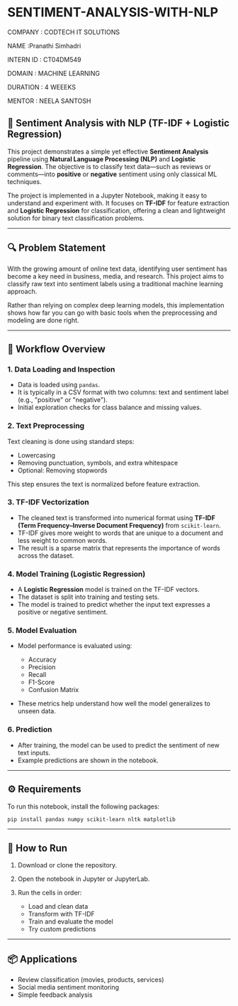 # SENTIMENT-ANALYSIS-WITH-NLP
COMPANY : CODTECH IT SOLUTIONS

NAME :Pranathi Simhadri

INTERN ID : CT04DM549

DOMAIN : MACHINE LEARNING

DURATION : 4 WEEEKS

MENTOR : NEELA SANTOSH


## 💬 Sentiment Analysis with NLP (TF-IDF + Logistic Regression)

This project demonstrates a simple yet effective **Sentiment Analysis** pipeline using **Natural Language Processing (NLP)** and **Logistic Regression**. The objective is to classify text data—such as reviews or comments—into **positive** or **negative** sentiment using only classical ML techniques.

The project is implemented in a Jupyter Notebook, making it easy to understand and experiment with. It focuses on **TF-IDF** for feature extraction and **Logistic Regression** for classification, offering a clean and lightweight solution for binary text classification problems.

---

## 🔍 Problem Statement

With the growing amount of online text data, identifying user sentiment has become a key need in business, media, and research. This project aims to classify raw text into sentiment labels using a traditional machine learning approach.

Rather than relying on complex deep learning models, this implementation shows how far you can go with basic tools when the preprocessing and modeling are done right.

---

## 🧠 Workflow Overview

### 1. **Data Loading and Inspection**

* Data is loaded using `pandas`.
* It is typically in a CSV format with two columns: text and sentiment label (e.g., "positive" or "negative").
* Initial exploration checks for class balance and missing values.

### 2. **Text Preprocessing**

Text cleaning is done using standard steps:

* Lowercasing
* Removing punctuation, symbols, and extra whitespace
* Optional: Removing stopwords

This step ensures the text is normalized before feature extraction.

### 3. **TF-IDF Vectorization**

* The cleaned text is transformed into numerical format using **TF-IDF (Term Frequency–Inverse Document Frequency)** from `scikit-learn`.
* TF-IDF gives more weight to words that are unique to a document and less weight to common words.
* The result is a sparse matrix that represents the importance of words across the dataset.

### 4. **Model Training (Logistic Regression)**

* A **Logistic Regression** model is trained on the TF-IDF vectors.
* The dataset is split into training and testing sets.
* The model is trained to predict whether the input text expresses a positive or negative sentiment.

### 5. **Model Evaluation**

* Model performance is evaluated using:

  * Accuracy
  * Precision
  * Recall
  * F1-Score
  * Confusion Matrix
* These metrics help understand how well the model generalizes to unseen data.

### 6. **Prediction**

* After training, the model can be used to predict the sentiment of new text inputs.
* Example predictions are shown in the notebook.

---

## ⚙️ Requirements

To run this notebook, install the following packages:

```bash
pip install pandas numpy scikit-learn nltk matplotlib
```

---

## 🚀 How to Run

1. Download or clone the repository.
2. Open the notebook in Jupyter or JupyterLab.
3. Run the cells in order:

   * Load and clean data
   * Transform with TF-IDF
   * Train and evaluate the model
   * Try custom predictions

---

## 📦 Applications

* Review classification (movies, products, services)
* Social media sentiment monitoring
* Simple feedback analysis

